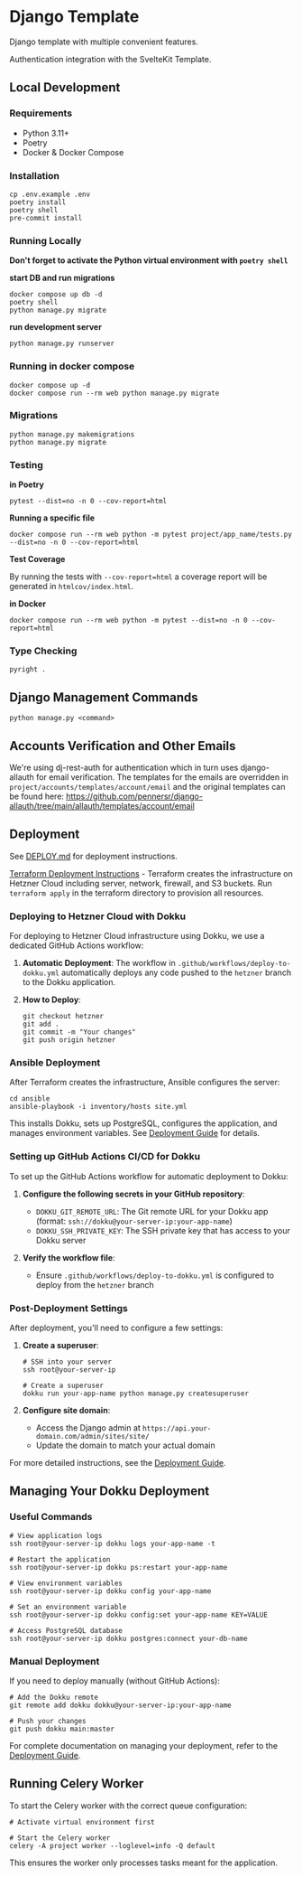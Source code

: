# Django Template

Django template with multiple convenient features.

Authentication integration with the SvelteKit Template.

## Local Development

### Requirements

-   Python 3.11+
-   Poetry
-   Docker & Docker Compose

### Installation

```console
cp .env.example .env
poetry install
poetry shell
pre-commit install
```

### Running Locally

**Don't forget to activate the Python virtual environment with `poetry shell`**

**start DB and run migrations**

```console
docker compose up db -d
poetry shell
python manage.py migrate
```

**run development server**

```console
python manage.py runserver
```

### Running in docker compose

```console
docker compose up -d
docker compose run --rm web python manage.py migrate
```

### Migrations

```console
python manage.py makemigrations
python manage.py migrate
```

### Testing

**in Poetry**

```console
pytest --dist=no -n 0 --cov-report=html
```

**Running a specific file**

```console
docker compose run --rm web python -m pytest project/app_name/tests.py --dist=no -n 0 --cov-report=html
```

**Test Coverage**

By running the tests with `--cov-report=html` a coverage report will be generated in `htmlcov/index.html`.

**in Docker**

```console
docker compose run --rm web python -m pytest --dist=no -n 0 --cov-report=html
```

### Type Checking

```console
pyright .
```

## Django Management Commands

```console
python manage.py <command>
```

## Accounts Verification and Other Emails

We're using dj-rest-auth for authentication which in turn uses django-allauth for email verification. The templates for the emails are overridden in `project/accounts/templates/account/email` and the original templates can be found here: https://github.com/pennersr/django-allauth/tree/main/allauth/templates/account/email

## Deployment

See [DEPLOY.md](/DEPLOY.md) for deployment instructions.

[Terraform Deployment Instructions](/terraform/README.md) - Terraform creates the infrastructure on Hetzner Cloud including server, network, firewall, and S3 buckets. Run `terraform apply` in the terraform directory to provision all resources.

### Deploying to Hetzner Cloud with Dokku

For deploying to Hetzner Cloud infrastructure using Dokku, we use a dedicated GitHub Actions workflow:

1. **Automatic Deployment**: The workflow in `.github/workflows/deploy-to-dokku.yml` automatically deploys any code pushed to the `hetzner` branch to the Dokku application.

2. **How to Deploy**:
   ```console
   git checkout hetzner
   git add .
   git commit -m "Your changes"
   git push origin hetzner
   ```

### Ansible Deployment

After Terraform creates the infrastructure, Ansible configures the server:

```console
cd ansible
ansible-playbook -i inventory/hosts site.yml
```

This installs Dokku, sets up PostgreSQL, configures the application, and manages environment variables. See [Deployment Guide](/deploy.md) for details.

### Setting up GitHub Actions CI/CD for Dokku

To set up the GitHub Actions workflow for automatic deployment to Dokku:

1. **Configure the following secrets in your GitHub repository**:
   - `DOKKU_GIT_REMOTE_URL`: The Git remote URL for your Dokku app (format: `ssh://dokku@your-server-ip:your-app-name`)
   - `DOKKU_SSH_PRIVATE_KEY`: The SSH private key that has access to your Dokku server

2. **Verify the workflow file**:
   - Ensure `.github/workflows/deploy-to-dokku.yml` is configured to deploy from the `hetzner` branch

### Post-Deployment Settings

After deployment, you'll need to configure a few settings:

1. **Create a superuser**:
   ```console
   # SSH into your server
   ssh root@your-server-ip

   # Create a superuser
   dokku run your-app-name python manage.py createsuperuser
   ```

2. **Configure site domain**:
   - Access the Django admin at `https://api.your-domain.com/admin/sites/site/`
   - Update the domain to match your actual domain

For more detailed instructions, see the [Deployment Guide](/deploy.md).

## Managing Your Dokku Deployment

### Useful Commands

```console
# View application logs
ssh root@your-server-ip dokku logs your-app-name -t

# Restart the application
ssh root@your-server-ip dokku ps:restart your-app-name

# View environment variables
ssh root@your-server-ip dokku config your-app-name

# Set an environment variable
ssh root@your-server-ip dokku config:set your-app-name KEY=VALUE

# Access PostgreSQL database
ssh root@your-server-ip dokku postgres:connect your-db-name
```

### Manual Deployment

If you need to deploy manually (without GitHub Actions):

```console
# Add the Dokku remote
git remote add dokku dokku@your-server-ip:your-app-name

# Push your changes
git push dokku main:master
```

For complete documentation on managing your deployment, refer to the [Deployment Guide](/deploy.md).

## Running Celery Worker

To start the Celery worker with the correct queue configuration:

```console
# Activate virtual environment first

# Start the Celery worker
celery -A project worker --loglevel=info -Q default
```

This ensures the worker only processes tasks meant for the application.